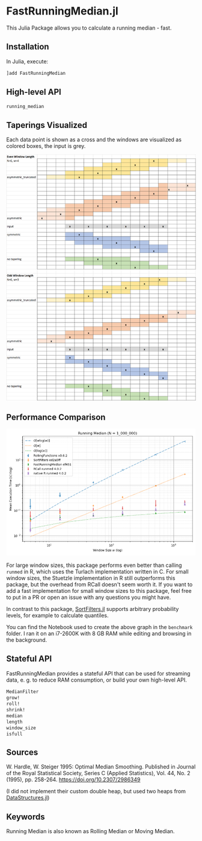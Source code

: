 # FastRunningMedian.jl

This Julia Package allows you to calculate a running median - fast.

## Installation

In Julia, execute:

```julia
]add FastRunningMedian
```

## High-level API

```@docs
running_median
```

## Taperings Visualized

Each data point is shown as a cross and the windows are visualized as colored boxes, the input is grey. 

![Tapering Examples](docs/src/tapering%20examples.png)

## Performance Comparison

![Benchmark Comparison](docs/src/Running%20Median%20Benchmarks.png)

For large window sizes, this package performs even better than calling `runmed` in R, which uses the Turlach implementation written in C. For small window sizes, the Stuetzle implementation in R still outperforms this package, but the overhead from RCall doesn't seem worth it. If you want to add a fast implementation for small window sizes to this package, feel free to put in a PR or open an issue with any questions you might have.

In contrast to this package, [SortFilters.jl](https://github.com/sairus7/SortFilters.jl) supports arbitrary probability levels, for example to calculate quantiles.

You can find the Notebook used to create the above graph in the `benchmark` folder. I ran it on an i7-2600K with 8 GB RAM while editing and browsing in the background. 

## Stateful API

FastRunningMedian provides a stateful API that can be used for streaming data, e. g. to reduce RAM consumption, or build your own high-level API.

```@docs
MedianFilter
grow!
roll!
shrink!
median
length
window_size
isfull
```

## Sources

W. Hardle, W. Steiger 1995: Optimal Median Smoothing. Published in  Journal of the Royal Statistical Society, Series C (Applied Statistics), Vol. 44, No. 2 (1995), pp. 258-264. <https://doi.org/10.2307/2986349>

(I did not implement their custom double heap, but used two heaps from [DataStructures.jl](https://github.com/JuliaCollections/DataStructures.jl))

## Keywords

Running Median is also known as Rolling Median or Moving Median.
